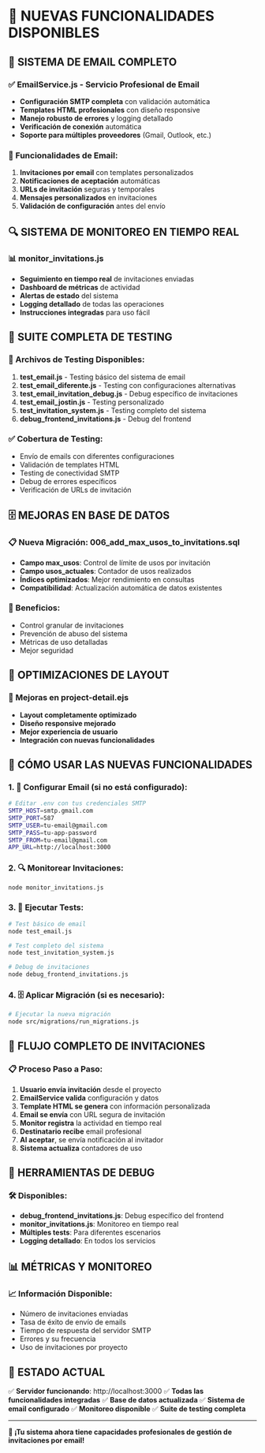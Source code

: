 # 🚀 NUEVAS FUNCIONALIDADES DISPONIBLES

## 📧 SISTEMA DE EMAIL COMPLETO

### ✅ EmailService.js - Servicio Profesional de Email
- **Configuración SMTP completa** con validación automática
- **Templates HTML profesionales** con diseño responsive
- **Manejo robusto de errores** y logging detallado
- **Verificación de conexión** automática
- **Soporte para múltiples proveedores** (Gmail, Outlook, etc.)

### 🎯 Funcionalidades de Email:
1. **Invitaciones por email** con templates personalizados
2. **Notificaciones de aceptación** automáticas
3. **URLs de invitación** seguras y temporales
4. **Mensajes personalizados** en invitaciones
5. **Validación de configuración** antes del envío

## 🔍 SISTEMA DE MONITOREO EN TIEMPO REAL

### 📊 monitor_invitations.js
- **Seguimiento en tiempo real** de invitaciones enviadas
- **Dashboard de métricas** de actividad
- **Alertas de estado** del sistema
- **Logging detallado** de todas las operaciones
- **Instrucciones integradas** para uso fácil

## 🧪 SUITE COMPLETA DE TESTING

### 🔬 Archivos de Testing Disponibles:
1. **test_email.js** - Testing básico del sistema de email
2. **test_email_diferente.js** - Testing con configuraciones alternativas
3. **test_email_invitation_debug.js** - Debug específico de invitaciones
4. **test_email_jostin.js** - Testing personalizado
5. **test_invitation_system.js** - Testing completo del sistema
6. **debug_frontend_invitations.js** - Debug del frontend

### ✅ Cobertura de Testing:
- Envío de emails con diferentes configuraciones
- Validación de templates HTML
- Testing de conectividad SMTP
- Debug de errores específicos
- Verificación de URLs de invitación

## 🗄️ MEJORAS EN BASE DE DATOS

### 📋 Nueva Migración: 006_add_max_usos_to_invitations.sql
- **Campo max_usos**: Control de límite de usos por invitación
- **Campo usos_actuales**: Contador de usos realizados
- **Índices optimizados**: Mejor rendimiento en consultas
- **Compatibilidad**: Actualización automática de datos existentes

### 🔧 Beneficios:
- Control granular de invitaciones
- Prevención de abuso del sistema
- Métricas de uso detalladas
- Mejor seguridad

## 🎨 OPTIMIZACIONES DE LAYOUT

### 📱 Mejoras en project-detail.ejs
- **Layout completamente optimizado**
- **Diseño responsive mejorado**
- **Mejor experiencia de usuario**
- **Integración con nuevas funcionalidades**

## 🚀 CÓMO USAR LAS NUEVAS FUNCIONALIDADES

### 1. 📧 Configurar Email (si no está configurado):
```bash
# Editar .env con tus credenciales SMTP
SMTP_HOST=smtp.gmail.com
SMTP_PORT=587
SMTP_USER=tu-email@gmail.com
SMTP_PASS=tu-app-password
SMTP_FROM=tu-email@gmail.com
APP_URL=http://localhost:3000
```

### 2. 🔍 Monitorear Invitaciones:
```bash
node monitor_invitations.js
```

### 3. 🧪 Ejecutar Tests:
```bash
# Test básico de email
node test_email.js

# Test completo del sistema
node test_invitation_system.js

# Debug de invitaciones
node debug_frontend_invitations.js
```

### 4. 🗄️ Aplicar Migración (si es necesario):
```bash
# Ejecutar la nueva migración
node src/migrations/run_migrations.js
```

## 🎯 FLUJO COMPLETO DE INVITACIONES

### 📋 Proceso Paso a Paso:
1. **Usuario envía invitación** desde el proyecto
2. **EmailService valida** configuración y datos
3. **Template HTML se genera** con información personalizada
4. **Email se envía** con URL segura de invitación
5. **Monitor registra** la actividad en tiempo real
6. **Destinatario recibe** email profesional
7. **Al aceptar**, se envía notificación al invitador
8. **Sistema actualiza** contadores de uso

## 🔧 HERRAMIENTAS DE DEBUG

### 🛠️ Disponibles:
- **debug_frontend_invitations.js**: Debug específico del frontend
- **monitor_invitations.js**: Monitoreo en tiempo real
- **Múltiples tests**: Para diferentes escenarios
- **Logging detallado**: En todos los servicios

## 📊 MÉTRICAS Y MONITOREO

### 📈 Información Disponible:
- Número de invitaciones enviadas
- Tasa de éxito de envío de emails
- Tiempo de respuesta del servidor SMTP
- Errores y su frecuencia
- Uso de invitaciones por proyecto

## 🎉 ESTADO ACTUAL

✅ **Servidor funcionando**: http://localhost:3000
✅ **Todas las funcionalidades integradas**
✅ **Base de datos actualizada**
✅ **Sistema de email configurado**
✅ **Monitoreo disponible**
✅ **Suite de testing completa**

---

**🚀 ¡Tu sistema ahora tiene capacidades profesionales de gestión de invitaciones por email!**